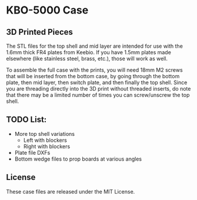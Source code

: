 # KBO-5000 Case

## 3D Printed Pieces

The STL files for the top shell and mid layer are intended for use with the 1.6mm thick FR4 plates from Keebio. If you have 1.5mm plates made elsewhere (like stainless steel, brass, etc.), those will work as well.

To assemble the full case with the prints, you will need 18mm M2 screws that will be inserted from the bottom case, by going through the bottom plate, then mid layer, then switch plate, and then finally the top shell. Since you are threading directly into the 3D print without threaded inserts, do note that there may be a limited number of times you can screw/unscrew the top shell.

## TODO List:

- More top shell variations
    - Left with blockers
    - Right with blockers
- Plate file DXFs
- Bottom wedge files to prop boards at various angles

License
-------
These case files are released under the MIT License.
